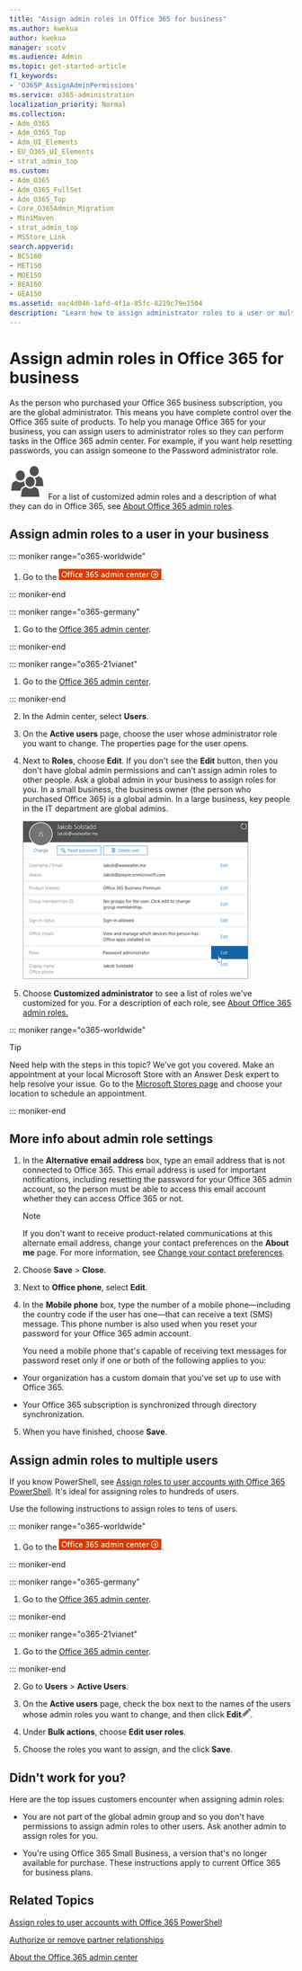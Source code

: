```yaml
---
title: "Assign admin roles in Office 365 for business"
ms.author: kwekua
author: kwekua
manager: scotv
ms.audience: Admin
ms.topic: get-started-article
f1_keywords:
- 'O365P_AssignAdminPermissions'
ms.service: o365-administration
localization_priority: Normal
ms.collection:
- Adm_O365
- Adm_O365_Top
- Adm_UI_Elements
- EU_O365_UI_Elements
- strat_admin_top
ms.custom:
- Adm_O365
- Adm_O365_FullSet
- Adm_O365_Top
- Core_O365Admin_Migration
- MiniMaven
- strat_admin_top
- MSStore_Link
search.appverid:
- BCS160
- MET150
- MOE150
- BEA160
- GEA150
ms.assetid: eac4d046-1afd-4f1a-85fc-8219c79e1504
description: "Learn how to assign administrator roles to a user or multiple users in your business so that they can perform specific tasks in the Office 365 admin center."
---
```


# Assign admin roles in Office 365 for business

 
As the person who purchased your Office 365 business subscription, you are the global administrator. This means you have complete control over the Office 365 suite of products. To help you manage Office 365 for your business, you can assign users to administrator roles so they can perform tasks in the Office 365 admin center. For example, if you want help resetting passwords, you can assign someone to the Password administrator role.
  
![Users](../media/a022e5e8-0b11-47b6-bac8-7527c4f6a202.png) For a list of customized admin roles and a description of what they can do in Office 365, see [About Office 365 admin roles](about-admin-roles.md).
  
## Assign admin roles to a user in your business

::: moniker range="o365-worldwide"
1.  Go to the [![Go to the Office 365 admin center.](../media/e00ba917-c3fb-4173-b344-43eb5c7eeb15.png)](https://portal.office.com/adminportal/home).

::: moniker-end

::: moniker range="o365-germany"

1. Go to the [Office 365 admin center](https://portal.office.de/adminportal/home).

::: moniker-end

::: moniker range="o365-21vianet"

1. Go to the [Office 365 admin center](https://login.partner.microsoftonline.cn).

::: moniker-end

2. In the Admin center, select **Users**.
    
3. On the **Active users** page, choose the user whose administrator role you want to change. The properties page for the user opens. 
    
4. Next to **Roles**, choose **Edit**. If you don't see the **Edit** button, then you don't have global admin permissions and can't assign admin roles to other people. Ask a global admin in your business to assign roles for you. In a small business, the business owner (the person who purchased Office 365) is a global admin. In a large business, key people in the IT department are global admins. 
    
    ![Choose the Edit button next to Roles.](../media/f6256997-9ac2-4b78-95fa-564c6b715f3b.png)
  
5. Choose **Customized administrator** to see a list of roles we've customized for you. For a description of each role, see [About Office 365 admin roles.](about-admin-roles.md)

::: moniker range="o365-worldwide"

> [!TIP]
> Need help with the steps in this topic? We’ve got you covered. Make an appointment at your local Microsoft Store with an Answer Desk expert to help resolve your issue. Go to the [Microsoft Stores page](https://go.microsoft.com/fwlink/?LinkID=2041482) and choose your location to schedule an appointment.

::: moniker-end
    
## More info about admin role settings

1. In the **Alternative email address** box, type an email address that is not connected to Office 365. This email address is used for important notifications, including resetting the password for your Office 365 admin account, so the person must be able to access this email account whether they can access Office 365 or not. 
    
    > [!NOTE]
    > If you don't want to receive product-related communications at this alternate email address, change your contact preferences on the **About me** page. For more information, see [Change your contact preferences](../manage/change-contact-preferences.md). 
  
2. Choose **Save** \> **Close**.
    
3. Next to **Office phone**, select **Edit**.
    
4. In the **Mobile phone** box, type the number of a mobile phone—including the country code if the user has one—that can receive a text (SMS) message. This phone number is also used when you reset your password for your Office 365 admin account. 
    
    You need a mobile phone that's capable of receiving text messages for password reset only if one or both of the following applies to you:
    
  - Your organization has a custom domain that you've set up to use with Office 365.
    
  - Your Office 365 subscription is synchronized through directory synchronization.
    
5. When you have finished, choose **Save**.
    
## Assign admin roles to multiple users


If you know PowerShell, see [Assign roles to user accounts with Office 365 PowerShell](https://go.microsoft.com/fwlink/?linkid=854257). It's ideal for assigning roles to hundreds of users.
  
Use the following instructions to assign roles to tens of users.
  
::: moniker range="o365-worldwide"

1. Go to the [![Go to the Office 365 admin center.](../media/e00ba917-c3fb-4173-b344-43eb5c7eeb15.png)](https://portal.office.com/adminportal/home).

::: moniker-end

::: moniker range="o365-germany"

1. Go to the [Office 365 admin center](https://portal.office.de/adminportal/home).

::: moniker-end

::: moniker range="o365-21vianet"

1. Go to the [Office 365 admin center](https://login.partner.microsoftonline.cn).

::: moniker-end

2. Go to **Users** \> **Active Users**.
    
3. On the **Active users** page, check the box next to the names of the users whose admin roles you want to change, and then click **Edit**![Edit](../media/2f8948c1-e4f3-4022-b9cd-37fed066056e.png).
    
4. Under **Bulk actions**, choose **Edit user roles**.
    
5. Choose the roles you want to assign, and the click **Save**.
    
## Didn't work for you?


Here are the top issues customers encounter when assigning admin roles:
  
- You are not part of the global admin group and so you don't have permissions to assign admin roles to other users. Ask another admin to assign roles for you.
    
- You're using Office 365 Small Business, a version that's no longer available for purchase. These instructions apply to current Office 365 for business plans.
    
## Related Topics


[Assign roles to user accounts with Office 365 PowerShell](https://docs.microsoft.com/en-us/office365/enterprise/powershell/assign-roles-to-user-accounts-with-office-365-powershell)

[Authorize or remove partner relationships](https://support.office.com/article/201ccb3b-6011-4bf1-a6b2-84e7cc1ee2d0.aspx)
  
[About the Office 365 admin center](../admin-overview/about-the-admin-center.md)
  

